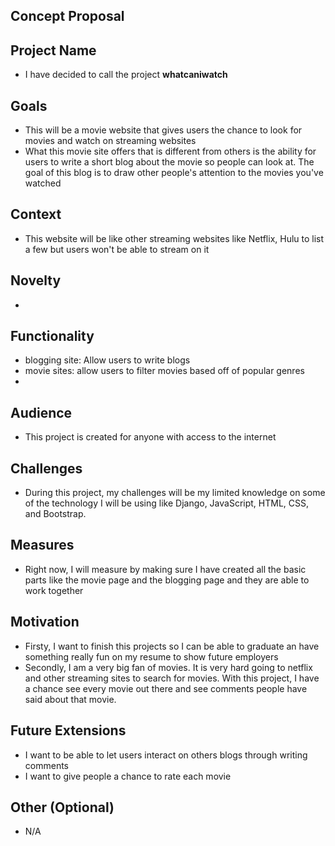 ## Concept Proposal
## Project Name
- I have decided to call the project **whatcaniwatch**
## Goals
- This will be a movie website that gives users the chance to look for movies and watch on streaming websites
- What  this movie site offers that is different from others is the ability for users to write a short blog about the movie so people can look at. The goal of this blog is  to draw other people's attention to the movies you've watched
## Context
- This website will be like other streaming websites like Netflix, Hulu to list a few but users won't be able to stream on it 
## Novelty
- 
## Functionality
- blogging site: Allow users to write blogs
- movie sites: allow users to filter movies based off of popular genres
- 
## Audience
- This project is created for anyone with access to the internet 
## Challenges
- During this project, my challenges will be my limited knowledge on some of the technology I will be using like Django, JavaScript, HTML, CSS, and Bootstrap.
## Measures
- Right now, I will measure by making sure I have created all the basic parts like the movie page and the blogging page and they are able to work together
## Motivation
- Firsty, I want to finish this projects so I can be able to graduate an have something really fun on my resume to show future employers
- Secondly, I am a very big fan of movies. It is very hard going to netflix and other streaming sites to search for movies. With this project, I have a chance see every movie out there and see comments people have said about that movie.
## Future Extensions
- I want to be able to let users interact on others blogs through writing comments
- I want to give people a chance to rate each movie
## Other (Optional)
- N/A

